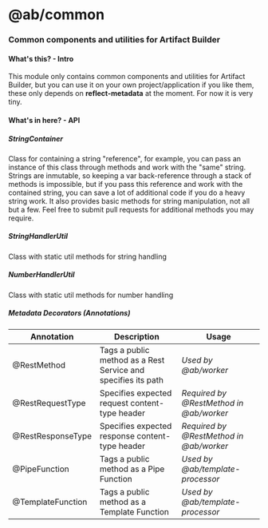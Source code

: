 # @ab/common
### Common components and utilities for Artifact Builder

#### What's this? - Intro

This module only contains common components and utilities for Artifact Builder, but you can use it on your own project/application if you like them, these only depends on **reflect-metadata** at the moment. For now it is very tiny.

#### What's in here? - API

##### StringContainer

Class for containing a string "reference", for example, you can pass an instance of this class through methods and work with the "same" string. Strings are inmutable, so keeping a var back-reference through a stack of methods is impossible, but if you pass this reference and work with the contained string, you can save a lot of additional code if you do a heavy string work.
It also provides basic methods for string manipulation, not all but a few. Feel free to submit pull requests for additional methods you may require.

##### StringHandlerUtil

Class with static util methods for string handling

##### NumberHandlerUtil

Class with static util methods for number handling

##### Metadata Decorators (Annotations)

**Annotation** | **Description**|**Usage**
---------------|----------------|-------------
@RestMethod | Tags a public method as a Rest Service and specifies its path | *Used by @ab/worker*
@RestRequestType | Specifies expected request content-type header | *Required by @RestMethod in @ab/worker*
@RestResponseType | Specifies expected response content-type header | *Required by @RestMethod in @ab/worker* 
@PipeFunction | Tags a public method as a Pipe Function | *Used by @ab/template-processor*
@TemplateFunction | Tags a public method as a Template Function | *Used by @ab/template-processor*

